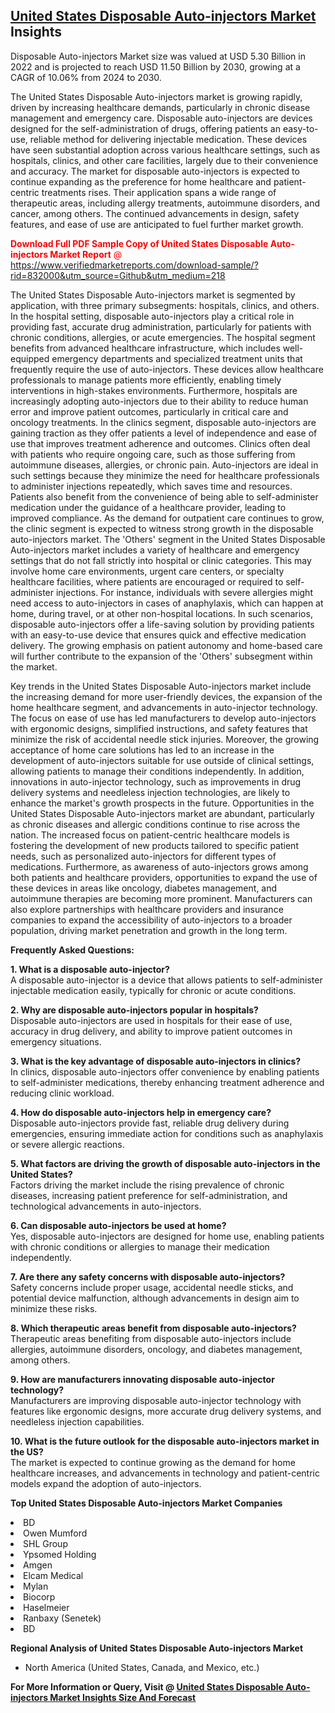 <h2><a href="https://www.verifiedmarketreports.com/download-sample/?rid=832000&amp;utm_source=Github&amp;utm_medium=218" target="_blank">United States Disposable Auto-injectors Market</a> Insights</h2><p>Disposable Auto-injectors Market size was valued at USD 5.30 Billion in 2022 and is projected to reach USD 11.50 Billion by 2030, growing at a CAGR of 10.06% from 2024 to 2030.</p><p><p>The United States Disposable Auto-injectors market is growing rapidly, driven by increasing healthcare demands, particularly in chronic disease management and emergency care. Disposable auto-injectors are devices designed for the self-administration of drugs, offering patients an easy-to-use, reliable method for delivering injectable medication. These devices have seen substantial adoption across various healthcare settings, such as hospitals, clinics, and other care facilities, largely due to their convenience and accuracy. The market for disposable auto-injectors is expected to continue expanding as the preference for home healthcare and patient-centric treatments rises. Their application spans a wide range of therapeutic areas, including allergy treatments, autoimmune disorders, and cancer, among others. The continued advancements in design, safety features, and ease of use are anticipated to fuel further market growth. <p><span class=""><span style="color: #ff0000;"><strong>Download Full PDF Sample Copy of United States Disposable Auto-injectors Market Report</strong> @ </span><a href="https://www.verifiedmarketreports.com/download-sample/?rid=832000&amp;utm_source=Github&amp;utm_medium=218" target="_blank">https://www.verifiedmarketreports.com/download-sample/?rid=832000&amp;utm_source=Github&amp;utm_medium=218</a></span></p></p> <p>The United States Disposable Auto-injectors market is segmented by application, with three primary subsegments: hospitals, clinics, and others. In the hospital setting, disposable auto-injectors play a critical role in providing fast, accurate drug administration, particularly for patients with chronic conditions, allergies, or acute emergencies. The hospital segment benefits from advanced healthcare infrastructure, which includes well-equipped emergency departments and specialized treatment units that frequently require the use of auto-injectors. These devices allow healthcare professionals to manage patients more efficiently, enabling timely interventions in high-stakes environments. Furthermore, hospitals are increasingly adopting auto-injectors due to their ability to reduce human error and improve patient outcomes, particularly in critical care and oncology treatments. In the clinics segment, disposable auto-injectors are gaining traction as they offer patients a level of independence and ease of use that improves treatment adherence and outcomes. Clinics often deal with patients who require ongoing care, such as those suffering from autoimmune diseases, allergies, or chronic pain. Auto-injectors are ideal in such settings because they minimize the need for healthcare professionals to administer injections repeatedly, which saves time and resources. Patients also benefit from the convenience of being able to self-administer medication under the guidance of a healthcare provider, leading to improved compliance. As the demand for outpatient care continues to grow, the clinic segment is expected to witness strong growth in the disposable auto-injectors market. The 'Others' segment in the United States Disposable Auto-injectors market includes a variety of healthcare and emergency settings that do not fall strictly into hospital or clinic categories. This may involve home care environments, urgent care centers, or specialty healthcare facilities, where patients are encouraged or required to self-administer injections. For instance, individuals with severe allergies might need access to auto-injectors in cases of anaphylaxis, which can happen at home, during travel, or at other non-hospital locations. In such scenarios, disposable auto-injectors offer a life-saving solution by providing patients with an easy-to-use device that ensures quick and effective medication delivery. The growing emphasis on patient autonomy and home-based care will further contribute to the expansion of the 'Others' subsegment within the market. <p>Key trends in the United States Disposable Auto-injectors market include the increasing demand for more user-friendly devices, the expansion of the home healthcare segment, and advancements in auto-injector technology. The focus on ease of use has led manufacturers to develop auto-injectors with ergonomic designs, simplified instructions, and safety features that minimize the risk of accidental needle stick injuries. Moreover, the growing acceptance of home care solutions has led to an increase in the development of auto-injectors suitable for use outside of clinical settings, allowing patients to manage their conditions independently. In addition, innovations in auto-injector technology, such as improvements in drug delivery systems and needleless injection technologies, are likely to enhance the market's growth prospects in the future. Opportunities in the United States Disposable Auto-injectors market are abundant, particularly as chronic diseases and allergic conditions continue to rise across the nation. The increased focus on patient-centric healthcare models is fostering the development of new products tailored to specific patient needs, such as personalized auto-injectors for different types of medications. Furthermore, as awareness of auto-injectors grows among both patients and healthcare providers, opportunities to expand the use of these devices in areas like oncology, diabetes management, and autoimmune therapies are becoming more prominent. Manufacturers can also explore partnerships with healthcare providers and insurance companies to expand the accessibility of auto-injectors to a broader population, driving market penetration and growth in the long term.</p> <p><strong>Frequently Asked Questions:</strong></p> <p><strong>1. What is a disposable auto-injector?</strong><br> A disposable auto-injector is a device that allows patients to self-administer injectable medication easily, typically for chronic or acute conditions. </p> <p><strong>2. Why are disposable auto-injectors popular in hospitals?</strong><br> Disposable auto-injectors are used in hospitals for their ease of use, accuracy in drug delivery, and ability to improve patient outcomes in emergency situations. </p> <p><strong>3. What is the key advantage of disposable auto-injectors in clinics?</strong><br> In clinics, disposable auto-injectors offer convenience by enabling patients to self-administer medications, thereby enhancing treatment adherence and reducing clinic workload. </p> <p><strong>4. How do disposable auto-injectors help in emergency care?</strong><br> Disposable auto-injectors provide fast, reliable drug delivery during emergencies, ensuring immediate action for conditions such as anaphylaxis or severe allergic reactions. </p> <p><strong>5. What factors are driving the growth of disposable auto-injectors in the United States?</strong><br> Factors driving the market include the rising prevalence of chronic diseases, increasing patient preference for self-administration, and technological advancements in auto-injectors. </p> <p><strong>6. Can disposable auto-injectors be used at home?</strong><br> Yes, disposable auto-injectors are designed for home use, enabling patients with chronic conditions or allergies to manage their medication independently. </p> <p><strong>7. Are there any safety concerns with disposable auto-injectors?</strong><br> Safety concerns include proper usage, accidental needle sticks, and potential device malfunction, although advancements in design aim to minimize these risks. </p> <p><strong>8. Which therapeutic areas benefit from disposable auto-injectors?</strong><br> Therapeutic areas benefiting from disposable auto-injectors include allergies, autoimmune disorders, oncology, and diabetes management, among others. </p> <p><strong>9. How are manufacturers innovating disposable auto-injector technology?</strong><br> Manufacturers are improving disposable auto-injector technology with features like ergonomic designs, more accurate drug delivery systems, and needleless injection capabilities. </p> <p><strong>10. What is the future outlook for the disposable auto-injectors market in the US?</strong><br> The market is expected to continue growing as the demand for home healthcare increases, and advancements in technology and patient-centric models expand the adoption of auto-injectors. </p></p><p><strong>Top United States Disposable Auto-injectors Market Companies</strong></p><div data-test-id=""><p><li>BD</li><li> Owen Mumford</li><li> SHL Group</li><li> Ypsomed Holding</li><li> Amgen</li><li> Elcam Medical</li><li> Mylan</li><li> Biocorp</li><li> Haselmeier</li><li> Ranbaxy (Senetek)</li><li> BD</li></p><div><strong>Regional Analysis of&nbsp;United States Disposable Auto-injectors Market</strong></div><ul><li dir="ltr"><p dir="ltr">North America&nbsp;(United States, Canada, and Mexico, etc.)</p></li></ul><p><strong>For More Information or Query, Visit @&nbsp;</strong><strong><a href="https://www.verifiedmarketreports.com/product/disposable-auto-injectors-market/?utm_source=Github&amp;utm_medium=218" target="_blank">United States Disposable Auto-injectors Market Insights Size And Forecast</a></strong></p></div>
